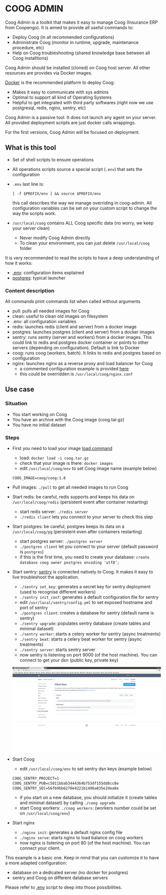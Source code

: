 # COOG ADMIN

Coog Admin is a toolkit that makes it easy to manage Coog (Insurance ERP from
Coopengo). It is aimed to provide all useful commands to:

- Deploy Coog (in all recommended configurations)
- Administrate Coog (monitor in runtime, upgrade, maintenance procedure, etc)
- Help on Coog troubleshooting (shared knowledge base between all Coog
  installtions)

Coog Admin should be installed (cloned) on Coog host server. All other resources
are provides via Docker images.

[Docker](https://www.docker.com/) is the recommended platform to deploy Coog:

- Makes it easy to communicate with sys admins
- Optimal to support all kind of Operating Systems
- Helpful to get integrated with third party softwares (right now we use
  postgresql, redis, nginx, sentry, etc)

Coog Admin is a passive tool. It does not launch any agent on your server. All
provided deployment scripts are just docker calls wrappings.

For the first versions, Coog Admin will be focused on deployment.

## What is this tool

- Set of shell scripts to ensure operations
- All operations scripts source a special script (`.env`) that sets the
  configuration
- `.env` last line is:

  ```
  [ -f $PREFIX/env ] && source $PREFIX/env
  ```
  this call describes the way we manage overriding in coog-admin. All configuration
  variables can be set on your custom script to change the way the scripts work.
- `/usr/local/coog` contains ALL Coog specific data (no worry, we keep your
  server clean)

    - Never modify Coog Admin directly
    - To clean your environment, you can just delete `/usr/local/coog` folder

It is very recommended to read the scripts to have a deep understanding of how
it works:

- [.env](https://github.com/coopengo/coog-admin/blob/master/.env): configuration
  items explained
- [postgres](https://github.com/coopengo/coog-admin/blob/master/postgres):
  typical launcher

### Content description

All commands print commands list when called without arguments

- pull: pulls all needed images for Coog
- clean: useful to clean old images on filesystem
- .env: all configuration variables
- redis: launches redis (client and server) from a docker image
- postgres: launches postgres (client and server) from a docker images
- sentry: runs sentry (server and workers) from a docker images. This could link
  to redis and postgres docker container or points to other servers (depending
  on configuration). Default is link to Docker
- coog: runs coog (workers, batch). It links to redis and postgres based on
  configuration
- nginx: launches nginx as a reverse proxy and load balancer for Coog
    - a commented configuration example is provided [here](https://github.com/coopengo/coog-admin/blob/master/config/nginx.conf)
    - this could be overridden is `/usr/local/coog/nginx.conf`

## Use case

### Situation

- You start working on Coog
- You have an archive with the Coog image (coog.tar.gz)
- You have no initial dataset

### Steps

- First you need to load your image [load command](https://docs.docker.com/engine/reference/commandline/load/)
    - load: `docker load -i coog.tar.gz`
    - check that your image is there: `docker images`
    - edit `/usr/local/coog/env` to set Coog image name (example below)

    ```
    COOG_IMAGE=coog/coog:1.8
    ```

- Pull images: `./pull` to get all needed images to run Coog

- Start redis: be careful, redis supports and keeps his data on `/usr/local/coog/redis`
  (persistent event after container restarting)
    - start redis server: `./redis server`
    - `./redis client` lets you connect to your server to check this step

- Start postgres: be careful, postgres keeps its data on a `/usr/local/coog/pg`
  (persistent even after containers restarting)
    - start postgres server: `./postgres server`
    - `./postgres client` let you connect to your server (default password is `postgres`)
    - if this is the first time, you need to create your database:
      `create database coog owner postgres encoding 'utf8';`

- Start sentry: [sentry](https://getsentry.com/welcome/) is connected natively to Coog.
  It makes it easy to live troubleshoot the application.
    - `./sentry set_key`: generates a secret key for sentry deployment (used to
      recognise different workers)
    - `./sentry init_conf`: generates a default configuration file for sentry
    - edit `/usr/local/sentry/config.yml` to set exposed hostname and port of sentry
    - `./postgres client`: creates a database for sentry (default name is sentry)
    - `./sentry upgrade`: populates sentry database (create tables and minimal dataset)
    - `./sentry worker`: starts a celery worker for sentry (async treatments)
    - `./sentry beat`: starts a celery beat worker for sentry (async treatments)
    - `./sentry server`: starts sentry server
    - now sentry is listening on port 9000 (of the host machine). You can connect to get your dsn (public key, private key)

    ![sentry-dsn](./img/sentry.png)

- Start Coog
    - edit `/usr/local/coog/env` to set sentry dsn keys (example below)

    ```
    COOG_SENTRY_PROJECT=1
    COOG_SENTRY_PUB=c5811bbab3444364b753df155dd8cc8e
    COOG_SENTRY_SEC=56fb9bb6270e4221b1496a835e2dea8e
    ```

    - if you start on a new database, you should initialize it (create tables
      and minimal dataset) by calling `./coog upgrade`
    - start Coog workers: `./coog workers`: (workers number could be set on `/usr/local/coog/env`)

- Start nginx
    - `./nginx init`: generates a default nginx config file
    - `./nginx serve`: starts nginx to load balance on coog workers
    - now nginx is listening on port 80 (of the host machine). You can connect your client.

This example is a basic one. Keep in mind that you can customize it to have a more adapted configuration:
- database on a dedicated server (no docker for postgres)
- sentry and Coog on different database servers

Please refer to [.env](https://github.com/coopengo/coog-admin/blob/master/.env) script to deep into those possibilities.
